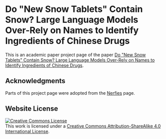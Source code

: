 # Do "New Snow Tablets" Contain Snow? Large Language Models Over-Rely on Names to Identify Ingredients of Chinese Drugs
This is an academic paper project page of the paper <a href="https://arxiv.org/abs/2504.03786" target="_blank">Do "New Snow Tablets" Contain Snow? Large Language Models Over-Rely on Names to Identify Ingredients of Chinese Drugs</a>.

## Acknowledgments
Parts of this project page were adopted from the [Nerfies](https://nerfies.github.io/) page.

## Website License
<a rel="license" href="http://creativecommons.org/licenses/by-sa/4.0/"><img alt="Creative Commons License" style="border-width:0" src="https://i.creativecommons.org/l/by-sa/4.0/88x31.png" /></a><br />This work is licensed under a <a rel="license" href="http://creativecommons.org/licenses/by-sa/4.0/">Creative Commons Attribution-ShareAlike 4.0 International License</a>.

